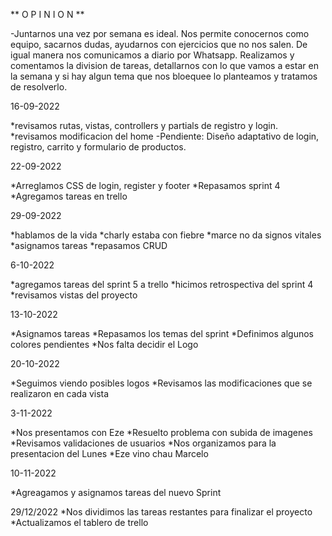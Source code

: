 ** O P I N I O N **

-Juntarnos una vez por semana es ideal. Nos permite conocernos como equipo, sacarnos dudas, ayudarnos con ejercicios que no nos salen. De igual manera nos comunicamos a diario por Whatsapp.
Realizamos y comentamos la division de tareas, detallarnos con lo que vamos a estar en la semana y si hay algun tema que nos bloequee lo planteamos y tratamos de resolverlo.

16-09-2022

*revisamos rutas, vistas, controllers y partials de registro y login.
*revisamos modificacion del home
-Pendiente:
Diseño adaptativo de login, registro, carrito y formulario de productos.

22-09-2022

*Arreglamos CSS de login, register y footer
*Repasamos sprint 4
\*Agregamos tareas en trello

29-09-2022

*hablamos de la vida
*charly estaba con fiebre
*marce no da signos vitales
*asignamos tareas
\*repasamos CRUD

6-10-2022

*agregamos tareas del sprint 5 a trello
*hicimos retrospectiva del sprint 4
*revisamos vistas del proyecto

13-10-2022

*Asignamos tareas
*Repasamos los temas del sprint
*Definimos algunos colores pendientes
*Nos falta decidir el Logo

20-10-2022

*Seguimos viendo posibles logos
*Revisamos las modificaciones que se realizaron en cada vista


3-11-2022

*Nos presentamos con Eze
*Resuelto problema con subida de imagenes
*Revisamos validaciones de usuarios
*Nos organizamos para la presentacion del Lunes
*Eze vino chau Marcelo

10-11-2022

*Agreagamos y asignamos tareas del nuevo Sprint

29/12/2022
*Nos dividimos las tareas restantes para finalizar el proyecto
*Actualizamos el tablero de trello